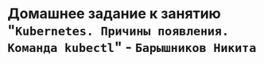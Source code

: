 # Домашнее задание к занятию "`Kubernetes. Причины появления. Команда kubectl`" - `Барышников Никита`
